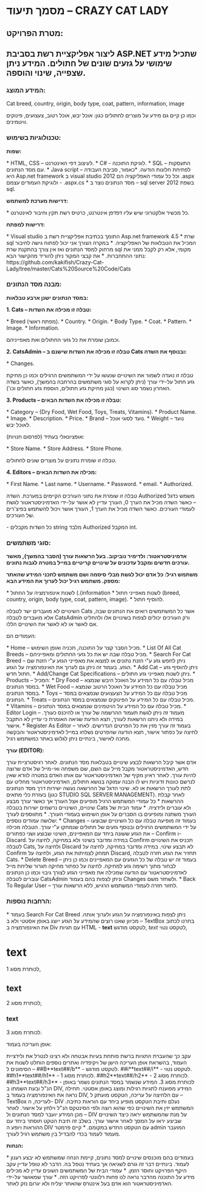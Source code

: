 <h1>מסמך תיעוד – CRAZY CAT LADY</h1>
<h2>מטרת הפרויקט:<h2>
<p>ליצור אפליקציית רשת בסביבת ASP.NET שתכיל מידע שימושי על גזעים שונים של חתולים. המידע ניתן שצפייה, שינוי והוספה.</p>
<h3>המידע המוצג:</h3>
<p>Cat breed, country, origin, body type, coat, pattern, information, image</p>
<p>וכמו כן קיים גם מידע על מוצרים לחתולים כגון: אוכל יבש, אוכל רטוב, צעצועים, פינוקים וויטמינים.</p>
<h3>טכנולוגיות בשימוש:</h3>
<p><b>שפות:</b></p>
* HTML, CSS – לעיצוב דפי האינטרנט.
* C# - לוגיקת התוכנה.
* SQL – התעסקות עם מסד הנתונים.
* Java script – לפתיחת חלונות הודעה.
*כאמור, סביבת העבודה היא Asp.net  framework ב visual studio 2012 וכל כל עמודי האפליקציה הם .aspx ולוגיקת העמודים עצמם - .aspx.cs
* מסד הנתונים נוצר ב – sql server 2012 בשפת sql.
<p><b>דרישות מערכת למשתמש:</b><p>
* כל מכשיר אלקטרוני שיש עליו דפדפן אינטרנט, כרטיס רשת תקין וחיבור לאינטרנט.
<p><b>דרישות למפתח:</b><p>
* Visual studio התומך בכתיבת אפליקציית רשת ב Asp.net framework 4.5
* שרת sql המכיל את הטבלאות של האפליקציה.
* במקרה הצורך אני יכול לפתוח גישה לחיבור מרחוק למסד הנתונים ואז אין צורך בהתקנת שרת sql מקומי, אלא רק לקבל ממני את נתוני ההתחברות.
* את קבצי המקור ניתן להוריד מהקישור הבא:
 https://github.com/kakifish/Crazy-Cat-Lady/tree/master/Cats%20Source%20Code/Cats

<h3>מבנה מסד הנתונים:</h3>
<p><b>במסד הנתונים ישנן ארבע טבלאות:</b></p>
<p><b>1. Cats – טבלה זו מכילה את השדות:</b></p>
*	Breed (מפתח ראשי).
*	Country.
*	Origin.
*	Body Type.
*	Coat.
*	Pattern.
*	Image.
*	Information.
<p>וכמובן שומרת את כל גזעי החתולים ואת מאפייניהם.</p>
<p><b>2. CatsAdmin – טבלה זו מכילה את השדות שישנם ב Cats ובנוסף את השדה:</b></p>
*	Changes.
<p>טבלה זו נועדה לשמור את השינויים שנעשו על ידי המשתמשים הרגילים וכמו כן מחיקת גזע חתול על-ידי עורך (ניתן לקרוא על סוגי משתמשים בהרחבה בהמשך), כאשר בשדה האחרון נשמר סוג השינוי (כגון מחיקת גזע חתולים, הוספת גזע חתולים וכו').</p>
<p><b>3. Products – טבלה זו מכילה את השדות הבאים:</b></p>
*	Category – (Dry Food, Wet Food, Toys, Treats, Vitamins).
*	Product Name.
*	Image.
*	Description.
*	Price.
*	Brand – נועד לסוגי אוכל.
*	Weight – נועד לאוכל יבש.
<p>אופציונאלי בעתיד (לפרסום חנויות):</p>
*	Store Name.
*	Store Address.
*	Store Phone.
<p>טבלה זו שומרת נתונים על מוצרים שונים לחתולים.</p>
<p><b>4.	Editors – מכילה את השדות הבאים:</b></p>
*	First Name.
*	Last name.
*	Username.
*	Password.
*	email.
*	Authorized.
<p>טבלה זו שומרת את נתוני העורכים הקיימים במערכת.
השדה Authorized משמש כדגל – כאשר השדה מכיל את הערך 0, העורך עדיין לא אושר על-ידי האדמיניסטראטור לגשת לעמודי העורכים.
כאשר השדה מכיל את הערך 1, העורך אושר ויכול להשתמש בפיצ'רים של העורכים.</p>

<p>-	כל השדות מקבלים string מלבד Authorized המקבל int.</p>

<h3>סוגי משתמשים:</h3>
<p><b>אדמיניסטראטור: ולדימיר נוביקוב. בעל הרשאות עורך (הסבר בהמשך), מאשר עורכים חדשים ומקבל עדכונים על שינויים קריטיים במייל במטרה לגבות נתונים.</b></p>
<p><b>משתמש רגיל: כל אדם יכול לגשת מבלי סיסמה ושם משתמש לתכני המידע שהאתר מספק. משתמש רגיל יכול לערוך את המידע הבא:</b></p>
*	לשנות אינפורמציה על החתול (.(information
*	לשנות מאפייני חתול (breed, country, origin, body type, coat, pattern, image).
*	להוסיף חתול.
<p>השינויים לא מועברים ישר לטבלה Cats אשר כל המשתמשים רואים את הנתונים שבה, אלא מועברים לטבלה CatsAdmin ורק העורכים יכולים לצפות בשינויים אלו ולהחליט אם לאשר או לא לאשר את השינויים הללו.</p>
<p>העמודים הם:<p>
* Home – מכיל הסבר קצר על התוכנה, תכניה ואופן השימוש.
* List Of All Cat Breeds – מכיל טבלה שבה יש את כל גזעי החתולים ומאפייניהם.
* Search For Cat Breed – ניתן לחפש גזע ע"י הזנת נתונים או למצוא את מאפייני הגזע ע"י הזנת שם הגזע.
בעמוד זה ניתן גם לערוך את האינפורמציה על הגזע.
* Add Cat – ניתן להוסיף גזע חתול חדש.
* Add/Change Cat Specifications – ניתן לשנות מאפייני גזע חתולים.
* Products – המכיל:
*	Dry Food – מכיל טבלה עם כל המידע על האוכל היבש שנמצא במסד הנתונים.
*	Wet Food – מכיל טבלה עם כל המידע על האוכל הרטוב שנמצא במסד הנתונים.
*	Toys – מכיל טבלה עם כל המידע על הצעצועים שנמצאים במסד הנתונים.
*	Treats – מכיל טבלה עם כל המידע על הפינוקים שנמצאים במסד הנתונים.
*	Vitamins – מכיל טבלה עם כל המידע על הויטמינים שנמצאים במסד הנתונים.
* Editor Login – מעמוד זה ניתן לגשת תעמוד ההרשמה של עורך או להיכנס כעורך. במידה ולא ניתנו הרשאות לעורך, תצא הודעת שגיאה האומרת כי עדיין לא התקבל אישור.
* Register As Editor – בעמוד זה עורך מזין את כל הפרטים הנדרשים. לאחר לחיצה על כפתור אישור, תצא הודעה שהפרטים נשלחו במייל לאדמיניסטראטור והבקשה מחכה לאישור, בינתיים ניתן לגלוש באתר כמשתמש רגיל.
<p><b>עורך (EDITOR):</b></p> 
אדם אשר קיבל הרשאות לבצע שינויים בטבלאות מסד הנתונים.
לאחר רגיסטרציית עורך חדש, האדמיניסטראטור מקבל מייל עם השם, שם משפחה ואי-מייל של אדם שרוצה להיות עורך. לאחר ראיון מקיף של האדמיניסטראטור עם אותו האדם במטרה לוודא שאין לנרשם כוונות זדוניות ויש לו הבנה עמוקה בנושא חתולים, האדמיניסטראטור מחליט עם לתת לעורך הרשאות או לא. שינוי הדגל של ההרשאה נעשה ישירות דרך מסד הנתונים בעזרת כלי מתאים (כגון STUDIO SQL SERVER MANAGEMENT).
לאחר קבלת ההרשאות
*	כל עמודי המשתמש הרגיל מופיעים אצל העורך אך כאשר עורך מבצע שינויים, השינויים נרשמים ישירות בטבלה Cats ולא עוברים ולידציה.
*	עמוד הבית של העורך משתנה ומופיעים בו הסברים על אופן השימוש בעמודי העורך.
*	מתווספים לעורך שלושה עמודים נוספים:
*	Changes – בעמוד זה מופיעה טבלה עם כל השינויים שבוצעו על ידי המשתמשים הרגילים ובנוסף גזעים של חתולים שנמחקו ע"י עורך.
הטבלה מכילה את הגזע ששונה ביחד עם המאפיינים, השינוי שבוצע ושני כפתורים – Confirm ו- Discard.
במידה ומדובר בשינוי ולא במחיקה, לחיצה על Confirm תכניס את השינויים לטבלה Cats, ולחיצה על Discard לא תבצע שינוי.
במידה ומדובר במחיקה, לחיצה על Confirm תמחק לצמיתות את הגזע, ולחיצה על Discard, תחזיר את הגזע חזרה לטבלה Cats.
*	Delete Breed – בעמוד זה יש טבלה של כל הגזעים עם המאפיינים וכמו כן ניתן לבחור מתוך רשימה גזע למחיקה. לחיצה על כפתור מחיקה תגרור שליחת מייל לאדמיניסטראטור עם הודעה שמכילה את מאפייני הגזע לצורך גיבוי וכמו כן הנתונים עוברים לטבלה CatsAdmin וניתן לצפות בהם בעמוד Changes ולשחזר משם.
*	Back To Regular User – לחזור חזרה לעמודי המשתמש הרגיש, ללא הרשאות עורך.

<h3>הרחבות נוספות:</h3>
*	בעמוד Search For Cat Breed ניתן לצפות באינפורמציה על הגזע ולערוך אותה.
מכיוון שאנו רוצים שהמידע על הגזע ייוצג באופן אסטטי ולא ב – TextBox בחרנו לכתוב את האינפורמציה ב Div עם תגיות HTML - <b>text</b> לטקסט מודגש, <i>text</i> לטקסט נטוי, <h1>text</h1> לכותרת מסוג 1, <h2>text</h2> לכותרת מסוג 2, <h3>text</h3> לכותרת מסוג 3.
<p>אופן העריכה בעמוד:<p>
עקב כך שהעברת התגיות ברשת פותחת בעיות אבטחה ולא רצינו לנטרל את ולידציית העמוד, בהשראת אופן העריכה הישן של ויקיפדיה ואתרים נוספים הוחלט לשנות את הסימונים ל – 
##B**text##/b** - לטקסט מודגש.
##i**text##/i** - לטקסט נטוי.
##h1**text##/h1** - לכותרת מסוג 1.
##h2**text##/h2** - לכותרת מסוג 2.
##h3**text##/h3** - לכותרת מסוג 3.
המידע שנשמר במסד הנתונים נשמר באופן הנ"ל ובעת השמתו ב DIV, המידע מפוענח לתגיות רגילות ומוצג באופן אסטטי.
תחילה נראה את האינפורמציה בעמוד ב DIV, עם הלחיצה על עריכה, הטקסט מועתק ל – TextBox לעריכה, ה- DIV נעלם ותיבת הטקסט מופיע ביחד עם הוראות כתיבה.
המשתמש יזין את השינויים כפי שהוא רוצה ולפי הסינטקס הנ"ל וילחץ על אישור.
לאחר מכן המידע יועבר למסד הנתונים ול – DIV על מנת שהמשתמש יראה כיצד השינויים שביצע יראו על המסך לאחר אישור עורך.
בשלב זה תיבת הטקט תוסתר ביחד עם ההוראות ויופע ה DIV עם הטקסט החדש במקומם.
*	קיים פרמטר admin המועבר מעמוד לעמוד בכדי להבדיל בין משתמש רגיל לעורך.
<p><b>הנחות:</b></p>
*	בעמודים בהם מוכנסים שינויים למסד נתונים, קיימת הנחה שמשתמש לא יבצע רענון לעמוד. בינתיים דבר זה גורם לשגיאה אך בעתיד נטפל בה. הדבר לא טופל עדיין עקב היקף הפרויקט וחוסר הזמן.
*	עמודי הבית של המשתמשים השונים עדיין לא מכילים מידע על התוכנה מהדבר נראה לנו פחות רלוונטי לפרויקט הזה.
*	עורך שמאושר על-ידי האדמיניסטראטור הוא אדם בעל אינטרס שהאתר יצליח ולא יגרום נזק לאתר.
